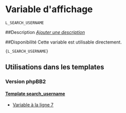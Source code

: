 # Variable d'affichage
```
L_SEARCH_USERNAME
```


##Description
[*Ajouter une description*](https://fa-tvars.appspot.com/var/L_SEARCH_USERNAME)

##Disponibilité
Cette variable est utilisable directement.

```html
{L_SEARCH_USERNAME}
```

## Utilisations dans les templates

### Version phpBB2

#### [Template search_username](subsilver/search_username.md#readme)
* [Variable &agrave; la ligne 7](../subsilver/search_username.tpl#L7)